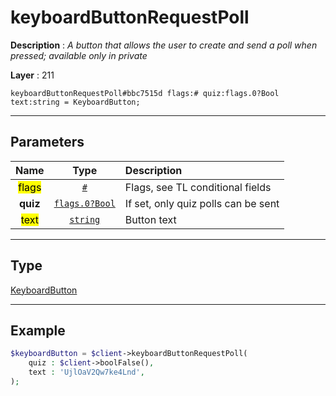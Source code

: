 # keyboardButtonRequestPoll

**Description** : *A button that allows the user to create and send a poll when pressed; available only in private*

**Layer** : 211

```tl
keyboardButtonRequestPoll#bbc7515d flags:# quiz:flags.0?Bool text:string = KeyboardButton;
```

---

## Parameters

| Name | Type | Description |
| :---: | :---: | :--- |
| <mark>flags</mark> | [`#`](type/#) | Flags, see TL conditional fields |
| **quiz** | [`flags.0?Bool`](type/Bool) | If set, only quiz polls can be sent |
| <mark>text</mark> | [`string`](type/string) | Button text |

---

## Type

[KeyboardButton](type/KeyboardButton)

---

## Example

```php
$keyboardButton = $client->keyboardButtonRequestPoll(
	quiz : $client->boolFalse(),
	text : 'UjlOaV2Qw7ke4Lnd',
);
```
